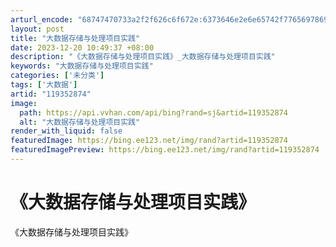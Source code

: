 ```yaml
---
arturl_encode: "68747470733a2f2f626c6f672e:6373646e2e6e65742f77656978696e5f34363334343539342f:61727469636c652f64657461696c732f313139333532383734"
layout: post
title: "大数据存储与处理项目实践"
date: 2023-12-20 10:49:37 +08:00
description: "《大数据存储与处理项目实践》_大数据存储与处理项目实践"
keywords: "大数据存储与处理项目实践"
categories: ['未分类']
tags: ['大数据']
artid: "119352874"
image:
  path: https://api.vvhan.com/api/bing?rand=sj&artid=119352874
  alt: "大数据存储与处理项目实践"
render_with_liquid: false
featuredImage: https://bing.ee123.net/img/rand?artid=119352874
featuredImagePreview: https://bing.ee123.net/img/rand?artid=119352874
---
```


# 《大数据存储与处理项目实践》

《大数据存储与处理项目实践》